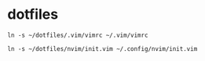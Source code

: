 # dotfiles
```console
ln -s ~/dotfiles/.vim/vimrc ~/.vim/vimrc
```
```console
ln -s ~/dotfiles/nvim/init.vim ~/.config/nvim/init.vim
```
